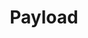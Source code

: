 ---
layout: tag-list
type: tag
title: Payload
slug: Payload
category: HTB
sidebar: false
description: >
   En informática y telecomunicaciones la carga útil​ es el conjunto de datos transmitidos que es en realidad el mensaje enviado.
---